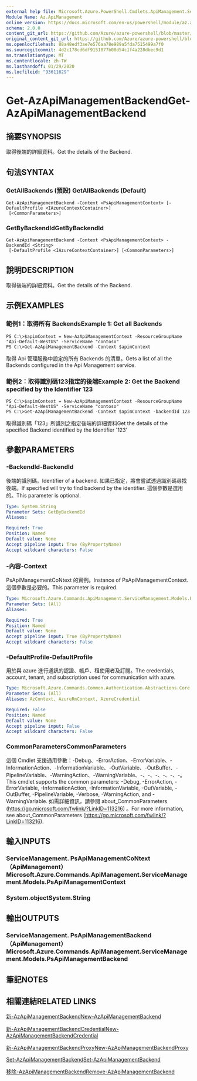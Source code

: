 ```yaml
---
external help file: Microsoft.Azure.PowerShell.Cmdlets.ApiManagement.ServiceManagement.dll-Help.xml
Module Name: Az.ApiManagement
online version: https://docs.microsoft.com/en-us/powershell/module/az.apimanagement/get-azapimanagementbackend
schema: 2.0.0
content_git_url: https://github.com/Azure/azure-powershell/blob/master/src/ApiManagement/ApiManagement/help/Get-AzApiManagementBackend.md
original_content_git_url: https://github.com/Azure/azure-powershell/blob/master/src/ApiManagement/ApiManagement/help/Get-AzApiManagementBackend.md
ms.openlocfilehash: 88a48edf3ae7e576aa78e989a5fda7515499a7f0
ms.sourcegitcommit: 4d2c178cd6df9151877b08d54c1f4a228dbec9d1
ms.translationtype: MT
ms.contentlocale: zh-TW
ms.lasthandoff: 01/29/2020
ms.locfileid: "93611629"
---
```

# <span data-ttu-id="48e61-101">Get-AzApiManagementBackend</span><span class="sxs-lookup"><span data-stu-id="48e61-101">Get-AzApiManagementBackend</span></span>

## <span data-ttu-id="48e61-102">摘要</span><span class="sxs-lookup"><span data-stu-id="48e61-102">SYNOPSIS</span></span>
<span data-ttu-id="48e61-103">取得後端的詳細資料。</span><span class="sxs-lookup"><span data-stu-id="48e61-103">Get the details of the Backend.</span></span>

## <span data-ttu-id="48e61-104">句法</span><span class="sxs-lookup"><span data-stu-id="48e61-104">SYNTAX</span></span>

### <span data-ttu-id="48e61-105">GetAllBackends (預設) </span><span class="sxs-lookup"><span data-stu-id="48e61-105">GetAllBackends (Default)</span></span>
```
Get-AzApiManagementBackend -Context <PsApiManagementContext> [-DefaultProfile <IAzureContextContainer>]
 [<CommonParameters>]
```

### <span data-ttu-id="48e61-106">GetByBackendId</span><span class="sxs-lookup"><span data-stu-id="48e61-106">GetByBackendId</span></span>
```
Get-AzApiManagementBackend -Context <PsApiManagementContext> -BackendId <String>
 [-DefaultProfile <IAzureContextContainer>] [<CommonParameters>]
```

## <span data-ttu-id="48e61-107">說明</span><span class="sxs-lookup"><span data-stu-id="48e61-107">DESCRIPTION</span></span>
<span data-ttu-id="48e61-108">取得後端的詳細資料。</span><span class="sxs-lookup"><span data-stu-id="48e61-108">Get the details of the Backend.</span></span>

## <span data-ttu-id="48e61-109">示例</span><span class="sxs-lookup"><span data-stu-id="48e61-109">EXAMPLES</span></span>

### <span data-ttu-id="48e61-110">範例1：取得所有 Backends</span><span class="sxs-lookup"><span data-stu-id="48e61-110">Example 1: Get all Backends</span></span>
```
PS C:\>$apimContext = New-AzApiManagementContext -ResourceGroupName "Api-Default-WestUS" -ServiceName "contoso"
PS C:\>Get-AzApiManagementBackend -Context $apimContext
```

<span data-ttu-id="48e61-111">取得 Api 管理服務中設定的所有 Backends 的清單。</span><span class="sxs-lookup"><span data-stu-id="48e61-111">Gets a list of all the Backends configured in the Api Management service.</span></span>

### <span data-ttu-id="48e61-112">範例2：取得識別碼123指定的後端</span><span class="sxs-lookup"><span data-stu-id="48e61-112">Example 2: Get the Backend specified by the Identifier 123</span></span>
```
PS C:\>$apimContext = New-AzApiManagementContext -ResourceGroupName "Api-Default-WestUS" -ServiceName "contoso"
PS C:\>Get-AzApiManagementBackend -Context $apimContext -backendId 123
```

<span data-ttu-id="48e61-113">取得識別碼「123」所識別之指定後端的詳細資料</span><span class="sxs-lookup"><span data-stu-id="48e61-113">Get the details of the specified Backend identified by the Identifier '123'</span></span>

## <span data-ttu-id="48e61-114">參數</span><span class="sxs-lookup"><span data-stu-id="48e61-114">PARAMETERS</span></span>

### <span data-ttu-id="48e61-115">-BackendId</span><span class="sxs-lookup"><span data-stu-id="48e61-115">-BackendId</span></span>
<span data-ttu-id="48e61-116">後端的識別碼。</span><span class="sxs-lookup"><span data-stu-id="48e61-116">Identifier of a backend.</span></span>
<span data-ttu-id="48e61-117">如果已指定，將會嘗試透過識別碼尋找後端。</span><span class="sxs-lookup"><span data-stu-id="48e61-117">If specified will try to find backend by the identifier.</span></span>
<span data-ttu-id="48e61-118">這個參數是選用的。</span><span class="sxs-lookup"><span data-stu-id="48e61-118">This parameter is optional.</span></span>

```yaml
Type: System.String
Parameter Sets: GetByBackendId
Aliases:

Required: True
Position: Named
Default value: None
Accept pipeline input: True (ByPropertyName)
Accept wildcard characters: False
```

### <span data-ttu-id="48e61-119">-內容</span><span class="sxs-lookup"><span data-stu-id="48e61-119">-Context</span></span>
<span data-ttu-id="48e61-120">PsApiManagementCoNtext 的實例。</span><span class="sxs-lookup"><span data-stu-id="48e61-120">Instance of PsApiManagementContext.</span></span>
<span data-ttu-id="48e61-121">這個參數是必要的。</span><span class="sxs-lookup"><span data-stu-id="48e61-121">This parameter is required.</span></span>

```yaml
Type: Microsoft.Azure.Commands.ApiManagement.ServiceManagement.Models.PsApiManagementContext
Parameter Sets: (All)
Aliases:

Required: True
Position: Named
Default value: None
Accept pipeline input: True (ByPropertyName)
Accept wildcard characters: False
```

### <span data-ttu-id="48e61-122">-DefaultProfile</span><span class="sxs-lookup"><span data-stu-id="48e61-122">-DefaultProfile</span></span>
<span data-ttu-id="48e61-123">用於與 azure 進行通訊的認證、帳戶、租使用者及訂閱。</span><span class="sxs-lookup"><span data-stu-id="48e61-123">The credentials, account, tenant, and subscription used for communication with azure.</span></span>

```yaml
Type: Microsoft.Azure.Commands.Common.Authentication.Abstractions.Core.IAzureContextContainer
Parameter Sets: (All)
Aliases: AzContext, AzureRmContext, AzureCredential

Required: False
Position: Named
Default value: None
Accept pipeline input: False
Accept wildcard characters: False
```

### <span data-ttu-id="48e61-124">CommonParameters</span><span class="sxs-lookup"><span data-stu-id="48e61-124">CommonParameters</span></span>
<span data-ttu-id="48e61-125">這個 Cmdlet 支援通用參數：-Debug、-ErrorAction、-ErrorVariable、-InformationAction、-InformationVariable、-OutVariable、-OutBuffer、-PipelineVariable、-WarningAction、-WarningVariable、-、-、-、-、-、-。</span><span class="sxs-lookup"><span data-stu-id="48e61-125">This cmdlet supports the common parameters: -Debug, -ErrorAction, -ErrorVariable, -InformationAction, -InformationVariable, -OutVariable, -OutBuffer, -PipelineVariable, -Verbose, -WarningAction, and -WarningVariable.</span></span> <span data-ttu-id="48e61-126">如需詳細資訊，請參閱 about_CommonParameters (https://go.microsoft.com/fwlink/?LinkID=113216) 。</span><span class="sxs-lookup"><span data-stu-id="48e61-126">For more information, see about_CommonParameters (https://go.microsoft.com/fwlink/?LinkID=113216).</span></span>

## <span data-ttu-id="48e61-127">輸入</span><span class="sxs-lookup"><span data-stu-id="48e61-127">INPUTS</span></span>

### <span data-ttu-id="48e61-128">ServiceManagement. PsApiManagementCoNtext （ApiManagement）</span><span class="sxs-lookup"><span data-stu-id="48e61-128">Microsoft.Azure.Commands.ApiManagement.ServiceManagement.Models.PsApiManagementContext</span></span>

### <span data-ttu-id="48e61-129">System.object</span><span class="sxs-lookup"><span data-stu-id="48e61-129">System.String</span></span>

## <span data-ttu-id="48e61-130">輸出</span><span class="sxs-lookup"><span data-stu-id="48e61-130">OUTPUTS</span></span>

### <span data-ttu-id="48e61-131">ServiceManagement. PsApiManagementBackend （ApiManagement）</span><span class="sxs-lookup"><span data-stu-id="48e61-131">Microsoft.Azure.Commands.ApiManagement.ServiceManagement.Models.PsApiManagementBackend</span></span>

## <span data-ttu-id="48e61-132">筆記</span><span class="sxs-lookup"><span data-stu-id="48e61-132">NOTES</span></span>

## <span data-ttu-id="48e61-133">相關連結</span><span class="sxs-lookup"><span data-stu-id="48e61-133">RELATED LINKS</span></span>

[<span data-ttu-id="48e61-134">新-AzApiManagementBackend</span><span class="sxs-lookup"><span data-stu-id="48e61-134">New-AzApiManagementBackend</span></span>](./New-AzApiManagementBackend.md)

[<span data-ttu-id="48e61-135">新-AzApiManagementBackendCredential</span><span class="sxs-lookup"><span data-stu-id="48e61-135">New-AzApiManagementBackendCredential</span></span>](./New-AzApiManagementBackendCredential.md)

[<span data-ttu-id="48e61-136">新-AzApiManagementBackendProxy</span><span class="sxs-lookup"><span data-stu-id="48e61-136">New-AzApiManagementBackendProxy</span></span>](./New-AzApiManagementBackendProxy.md)

[<span data-ttu-id="48e61-137">Set-AzApiManagementBackend</span><span class="sxs-lookup"><span data-stu-id="48e61-137">Set-AzApiManagementBackend</span></span>](./Set-AzApiManagementBackend.md)

[<span data-ttu-id="48e61-138">移除-AzApiManagementBackend</span><span class="sxs-lookup"><span data-stu-id="48e61-138">Remove-AzApiManagementBackend</span></span>](./Remove-AzApiManagementBackend.md)
